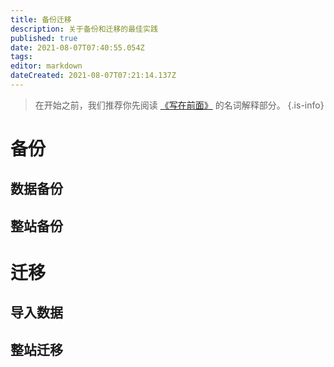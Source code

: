 ```yaml
---
title: 备份迁移
description: 关于备份和迁移的最佳实践
published: true
date: 2021-08-07T07:40:55.054Z
tags: 
editor: markdown
dateCreated: 2021-08-07T07:21:14.137Z
---
```


> 在开始之前，我们推荐你先阅读 [《写在前面》](/install/prepare) 的名词解释部分。
{.is-info}

# 备份

## 数据备份

## 整站备份

# 迁移

## 导入数据

## 整站迁移